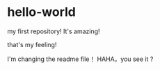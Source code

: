 # hello-world
my first repository! It's amazing!

that's my feeling!

I'm changing the readme file！ HAHA，you see it ?
